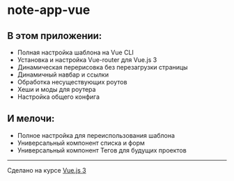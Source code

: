 # note-app-vue

## В этом приложении:
* Полная настройка шаблона на Vue CLI
* Установка и настройка Vue-router для Vue.js 3
* Динамическая перерисовка без перезагрузки страницы
* Динамичный навбар и ссылки
* Обработка несуществующих роутов
* Хеши и моды для роутера
* Настройка общего конфига

## И мелочи:
* Полное настройка для переиспользования шаблона
* Универсальный компонент списка и форм
* Универсальный компонент Тегов для будущих проектов

---
Сделано на курсе [Vue.js 3](https://tocode.ru/courses/vuejs-3-s-nulya-do-rezultata/)

<!-- // "serve": "SET NODE_OPTIONS=--openssl-legacy-provider && vue-cli-service serve",
//      "build": "SET NODE_OPTIONS=--openssl-legacy-provider && vue-cli-service build" -->

<!--
"serve": "vue-cli-service serve",
"build": "vue-cli-service build"

 -->
